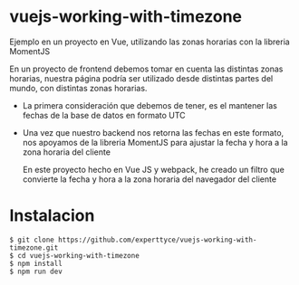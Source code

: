 # vuejs-working-with-timezone
Ejemplo en un proyecto en Vue, utilizando las zonas horarias con la libreria MomentJS 

En un proyecto de frontend debemos tomar en cuenta las distintas zonas horarias, nuestra página podría ser utilizado desde distintas partes del mundo, con distintas zonas horarias.

* La primera consideración que debemos de tener, es el mantener las fechas de la base de datos en formato UTC
* Una vez que nuestro backend nos retorna las fechas en este formato, nos apoyamos de la libreria MomentJS para ajustar la fecha y hora a la zona horaria del cliente


  En este proyecto hecho en Vue JS y webpack, he creado un filtro que convierte la fecha y hora a la zona horaria del navegador del cliente

# Instalacion
```console
$ git clone https://github.com/experttyce/vuejs-working-with-timezone.git
$ cd vuejs-working-with-timezone
$ npm install
$ npm run dev
```
